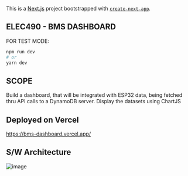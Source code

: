 This is a [Next.js](https://nextjs.org/) project bootstrapped with [`create-next-app`](https://github.com/vercel/next.js/tree/canary/packages/create-next-app).

## ELEC490 - BMS DASHBOARD

FOR TEST MODE:

```bash
npm run dev
# or
yarn dev
```

## SCOPE

Build a dashboard, that will be integrated with ESP32 data, being fetched thru API calls to a DynamoDB server.
Display the datasets using ChartJS

## Deployed on Vercel
https://bms-dashboard.vercel.app/

## S/W Architecture
![image](https://user-images.githubusercontent.com/34385117/153537791-367b3977-6f75-455d-bd5f-d7b1c4016473.png)


